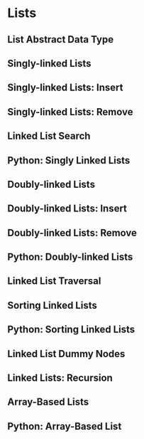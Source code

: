 # Lists

## List Abstract Data Type

## Singly-linked Lists

## Singly-linked Lists: Insert

## Singly-linked Lists: Remove

## Linked List Search

## Python: Singly Linked Lists

## Doubly-linked Lists

## Doubly-linked Lists: Insert

## Doubly-linked Lists: Remove

## Python: Doubly-linked Lists

## Linked List Traversal

## Sorting Linked Lists

## Python: Sorting Linked Lists

## Linked List Dummy Nodes

## Linked Lists: Recursion

## Array-Based Lists

## Python: Array-Based List
